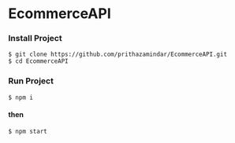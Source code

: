 # EcommerceAPI
### Install Project
    $ git clone https://github.com/prithazamindar/EcommerceAPI.git
    $ cd EcommerceAPI
### Run Project
    $ npm i
#### then
    $ npm start
